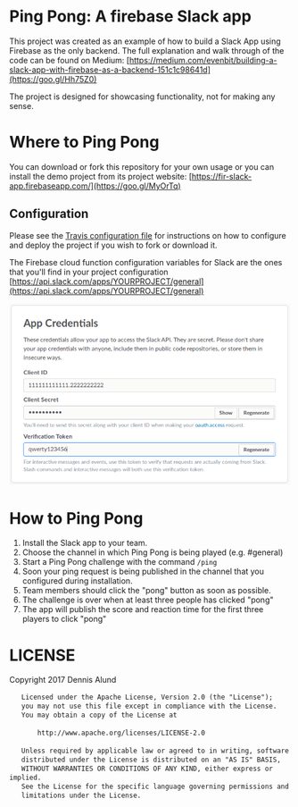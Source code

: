 # Ping Pong: A firebase Slack app
This project was created as an example of how to build a Slack App using Firebase 
as the only backend. The full explanation and walk through of the code can be found 
on Medium: 
[https://medium.com/evenbit/building-a-slack-app-with-firebase-as-a-backend-151c1c98641d](https://goo.gl/Hh75Z0)   

The project is designed for showcasing functionality, not for making any sense. 

# Where to Ping Pong
You can download or fork this repository for your own usage or you can install
the demo project from its project website: 
[https://fir-slack-app.firebaseapp.com/](https://goo.gl/MyOrTq)

## Configuration 
Please see the [Travis configuration file](.travis.yml) for instructions on how
to configure and deploy the project if you wish to fork or download it.

The Firebase cloud function configuration variables for Slack are the ones that
you'll find in your project configuration 
[https://api.slack.com/apps/YOURPROJECT/general](https://api.slack.com/apps/YOURPROJECT/general)

![Slack app credentials](public/images/app_credenials.png?raw=true "Slack App Credentials")


# How to Ping Pong

1. Install the Slack app to your team.
2. Choose the channel in which Ping Pong is being played (e.g. #general)
3. Start a Ping Pong challenge with the command `/ping`
4. Soon your ping request is being published in the channel that you configured 
during installation.
5. Team members should click the "pong" button as soon as possible.
6. The challenge is over when at least three people has clicked "pong"
7. The app will publish the score and reaction time for the first three players
to click "pong"


# LICENSE
Copyright 2017 Dennis Alund

```
   Licensed under the Apache License, Version 2.0 (the "License");
   you may not use this file except in compliance with the License.
   You may obtain a copy of the License at

       http://www.apache.org/licenses/LICENSE-2.0

   Unless required by applicable law or agreed to in writing, software
   distributed under the License is distributed on an "AS IS" BASIS,
   WITHOUT WARRANTIES OR CONDITIONS OF ANY KIND, either express or implied.
   See the License for the specific language governing permissions and
   limitations under the License.
```